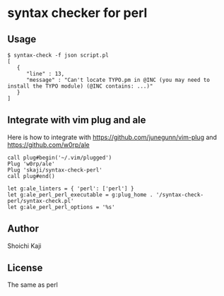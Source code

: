 # syntax checker for perl

## Usage

```console
$ syntax-check -f json script.pl
[
   {
      "line" : 13,
      "message" : "Can't locate TYPO.pm in @INC (you may need to install the TYPO module) (@INC contains: ...)"
   }
]
```

## Integrate with vim plug and ale

Here is how to integrate with https://github.com/junegunn/vim-plug and https://github.com/w0rp/ale

```vim
call plug#begin('~/.vim/plugged')
Plug 'w0rp/ale'
Plug 'skaji/syntax-check-perl'
call plug#end()

let g:ale_linters = { 'perl': ['perl'] }
let g:ale_perl_perl_executable = g:plug_home . '/syntax-check-perl/syntax-check.pl'
let g:ale_perl_perl_options = '%s'
```

## Author

Shoichi Kaji

## License

The same as perl

